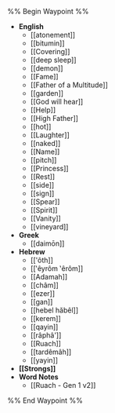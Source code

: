 %% Begin Waypoint %%
- **English**
	- [[atonement]]
	- [[bitumin]]
	- [[Covering]]
	- [[deep sleep]]
	- [[demon]]
	- [[Fame]]
	- [[Father of a Multitude]]
	- [[garden]]
	- [[God will hear]]
	- [[Help]]
	- [[High Father]]
	- [[hot]]
	- [[Laughter]]
	- [[naked]]
	- [[Name]]
	- [[pitch]]
	- [[Princess]]
	- [[Rest]]
	- [[side]]
	- [[sign]]
	- [[Spear]]
	- [[Spirit]]
	- [[Vanity]]
	- [[vineyard]]
- **Greek**
	- [[daimōn]]
- **Hebrew**
	- [['ôth]]
	- [[‛êyrôm ‛êrôm]]
	- [[Adamah]]
	- [[châm]]
	- [[ezer]]
	- [[gan]]
	- [[hebel hăbêl]]
	- [[kerem]]
	- [[qayin]]
	- [[râphâ']]
	- [[Ruach]]
	- [[tardêmâh]]
	- [[yayin]]
- **[[Strongs]]**
- **Word Notes**
	- [[Ruach - Gen 1 v2]]

%% End Waypoint %%
